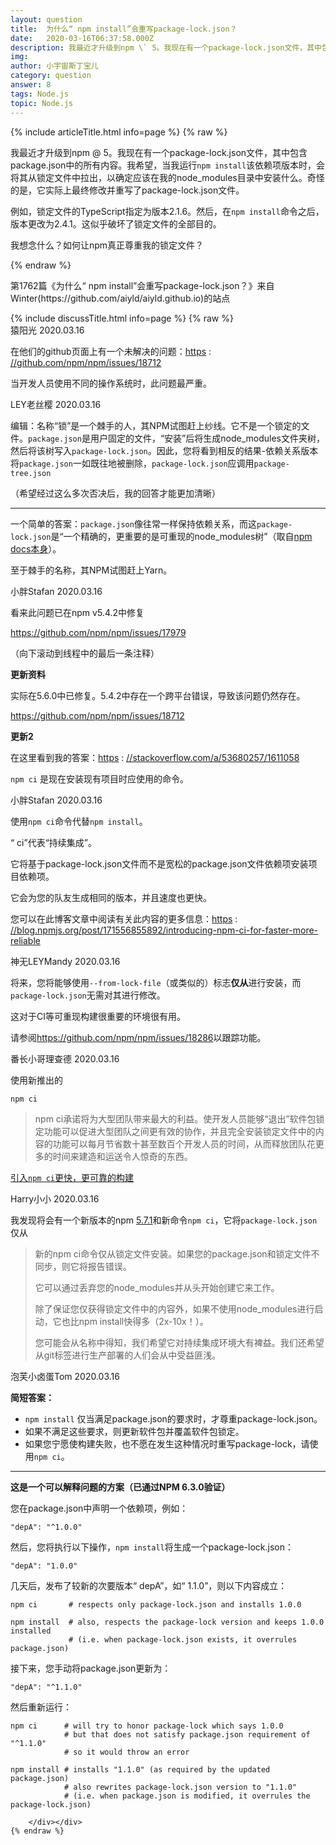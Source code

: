 ```yaml
---
layout: question
title:  为什么“ npm install”会重写package-lock.json？
date:   2020-03-16T06:37:58.000Z
description: 我最近才升级到npm \` 5。我现在有一个package-lock.json文件，其中包含package.json中的所有内容。我希望，当我运行npm i...
img: 
author: 小宇宙斯丁宝儿
category: question
answer: 8
tags: Node.js
topic: Node.js
---
```

<div class="article-root">
  <div class="article">
    {% include articleTitle.html info=page %}
    {% raw %}
    <div class="article-content"><p><font style="vertical-align: inherit;"><font style="vertical-align: inherit;">我最近才升级到npm @ 5。</font><font style="vertical-align: inherit;">我现在有一个package-lock.json文件，其中包含package.json中的所有内容。</font><font style="vertical-align: inherit;">我希望，当我运行</font></font><code>npm install</code><font style="vertical-align: inherit;"><font style="vertical-align: inherit;">该依赖项版本时，会将其从锁定文件中拉出，以确定应该在我的node_modules目录中安装什么。</font><font style="vertical-align: inherit;">奇怪的是，它实际上最终修改并重写了package-lock.json文件。</font></font></p>

<p><font style="vertical-align: inherit;"><font style="vertical-align: inherit;">例如，锁定文件的TypeScript指定为版本2.1.6。</font><font style="vertical-align: inherit;">然后，在</font></font><code>npm install</code><font style="vertical-align: inherit;"><font style="vertical-align: inherit;">命令之后，版本更改为2.4.1。</font><font style="vertical-align: inherit;">这似乎破坏了锁定文件的全部目的。</font></font></p>

<p><font style="vertical-align: inherit;"><font style="vertical-align: inherit;">我想念什么？</font><font style="vertical-align: inherit;">如何让npm真正尊重我的锁定文件？</font></font></p></div>
    {% endraw %}
  </div>
  <p class="winter_mark">第1762篇《为什么“ npm install”会重写package-lock.json？》来自Winter(https://github.com/aiyld/aiyld.github.io)的站点</p>
  <div class="discuss-wrapper">
    {% include discussTitle.html info=page %}
    {% raw %}
    <div class="discuss-item">
        <div class="discuss-parent">
          <div class="discuss-meta">
            <span class="discuss-user">猿阳光</span>
            <span class="discuss-time">2020.03.16</span>
          </div>
          <div class="discuss-comment"><p><font style="vertical-align: inherit;"><font style="vertical-align: inherit;">在他们的github页面上有一个未解决的问题：</font><a href="https://github.com/npm/npm/issues/18712" rel="nofollow noreferrer"><font style="vertical-align: inherit;">https</font></a><font style="vertical-align: inherit;"> : </font></font><a href="https://github.com/npm/npm/issues/18712" rel="nofollow noreferrer"><font style="vertical-align: inherit;"><font style="vertical-align: inherit;">//github.com/npm/npm/issues/18712</font></font></a></p>

<p><font style="vertical-align: inherit;"><font style="vertical-align: inherit;">当开发人员使用不同的操作系统时，此问题最严重。</font></font></p></div>
        </div></div><div class="discuss-item">
        <div class="discuss-parent">
          <div class="discuss-meta">
            <span class="discuss-user">LEY老丝樱</span>
            <span class="discuss-time">2020.03.16</span>
          </div>
          <div class="discuss-comment"><p><font style="vertical-align: inherit;"><font style="vertical-align: inherit;">编辑：名称“锁”是一个棘手的人，其NPM试图赶上纱线。</font><font style="vertical-align: inherit;">它不是一个锁定的文件。</font></font><code>package.json</code><font style="vertical-align: inherit;"><font style="vertical-align: inherit;">是用户固定的文件，“安装”后将生成node_modules文件夹树，然后将该树写入</font></font><code>package-lock.json</code><font style="vertical-align: inherit;"><font style="vertical-align: inherit;">。</font><font style="vertical-align: inherit;">因此，您将看到相反的结果-依赖关系版本将</font></font><code>package.json</code><font style="vertical-align: inherit;"><font style="vertical-align: inherit;">一如既往地</font><font style="vertical-align: inherit;">被删除</font><font style="vertical-align: inherit;">，</font></font><code>package-lock.json</code><font style="vertical-align: inherit;"><font style="vertical-align: inherit;">应调用</font></font><code>package-tree.json</code></p>

<p><font style="vertical-align: inherit;"><font style="vertical-align: inherit;">（希望经过这么多次否决后，我的回答才能更加清晰）</font></font></p>

<hr>

<p><font style="vertical-align: inherit;"><font style="vertical-align: inherit;">一个简单的答案：</font></font><code>package.json</code><font style="vertical-align: inherit;"><font style="vertical-align: inherit;">像往常一样保持依赖关系，而这</font></font><code>package-lock.json</code><font style="vertical-align: inherit;"><font style="vertical-align: inherit;">是“一个精确的，更重要的是可重现的node_modules树”（取自</font></font><a href="https://docs.npmjs.com/files/package-locks" rel="noreferrer"><font style="vertical-align: inherit;"><font style="vertical-align: inherit;">npm docs本身</font></font></a><font style="vertical-align: inherit;"><font style="vertical-align: inherit;">）。</font></font></p>

<p><font style="vertical-align: inherit;"><font style="vertical-align: inherit;">至于棘手的名称，其NPM试图赶上Yarn。</font></font></p></div>
        </div></div><div class="discuss-item">
        <div class="discuss-parent">
          <div class="discuss-meta">
            <span class="discuss-user">小胖Stafan</span>
            <span class="discuss-time">2020.03.16</span>
          </div>
          <div class="discuss-comment"><p><font style="vertical-align: inherit;"><font style="vertical-align: inherit;">看来此问题已在npm v5.4.2中修复</font></font></p>

<p><a href="https://github.com/npm/npm/issues/17979" rel="noreferrer"><font style="vertical-align: inherit;"><font style="vertical-align: inherit;">https://github.com/npm/npm/issues/17979</font></font></a></p>

<p><font style="vertical-align: inherit;"><font style="vertical-align: inherit;">（向下滚动到线程中的最后一条注释）</font></font></p>

<p><strong><font style="vertical-align: inherit;"><font style="vertical-align: inherit;">更新资料</font></font></strong></p>

<p><font style="vertical-align: inherit;"><font style="vertical-align: inherit;">实际在5.6.0中已修复。</font><font style="vertical-align: inherit;">5.4.2中存在一个跨平台错误，导致该问题仍然存在。</font></font></p>

<p><a href="https://github.com/npm/npm/issues/18712" rel="noreferrer"><font style="vertical-align: inherit;"><font style="vertical-align: inherit;">https://github.com/npm/npm/issues/18712</font></font></a></p>

<p><strong><font style="vertical-align: inherit;"><font style="vertical-align: inherit;">更新2</font></font></strong></p>

<p><font style="vertical-align: inherit;"><font style="vertical-align: inherit;">在这里看到我的答案：</font><a href="https://stackoverflow.com/a/53680257/1611058"><font style="vertical-align: inherit;">https</font></a><font style="vertical-align: inherit;"> :
 </font></font><a href="https://stackoverflow.com/a/53680257/1611058"><font style="vertical-align: inherit;"><font style="vertical-align: inherit;">//stackoverflow.com/a/53680257/1611058</font></font></a></p>

<p><code>npm ci</code><font style="vertical-align: inherit;"><font style="vertical-align: inherit;"> 是现在安装现有项目时应使用的命令。</font></font></p></div>
        </div></div><div class="discuss-item">
        <div class="discuss-parent">
          <div class="discuss-meta">
            <span class="discuss-user">小胖Stafan</span>
            <span class="discuss-time">2020.03.16</span>
          </div>
          <div class="discuss-comment"><p><font style="vertical-align: inherit;"><font style="vertical-align: inherit;">使用</font></font><code>npm ci</code><font style="vertical-align: inherit;"><font style="vertical-align: inherit;">命令代替</font></font><code>npm install</code><font style="vertical-align: inherit;"><font style="vertical-align: inherit;">。</font></font></p>

<p><font style="vertical-align: inherit;"><font style="vertical-align: inherit;">“ ci”代表“持续集成”。</font></font></p>

<p><font style="vertical-align: inherit;"><font style="vertical-align: inherit;">它将基于package-lock.json文件而不是宽松的package.json文件依赖项安装项目依赖项。</font></font></p>

<p><font style="vertical-align: inherit;"><font style="vertical-align: inherit;">它会为您的队友生成相同的版本，并且速度也更快。</font></font></p>

<p><font style="vertical-align: inherit;"><font style="vertical-align: inherit;">您可以在此博客文章中阅读有关此内容的更多信息：</font><a href="https://blog.npmjs.org/post/171556855892/introducing-npm-ci-for-faster-more-reliable" rel="noreferrer"><font style="vertical-align: inherit;">https</font></a><font style="vertical-align: inherit;"> :
 </font></font><a href="https://blog.npmjs.org/post/171556855892/introducing-npm-ci-for-faster-more-reliable" rel="noreferrer"><font style="vertical-align: inherit;"><font style="vertical-align: inherit;">//blog.npmjs.org/post/171556855892/introducing-npm-ci-for-faster-more-reliable</font></font></a></p></div>
        </div></div><div class="discuss-item">
        <div class="discuss-parent">
          <div class="discuss-meta">
            <span class="discuss-user">神无LEYMandy</span>
            <span class="discuss-time">2020.03.16</span>
          </div>
          <div class="discuss-comment"><p><font style="vertical-align: inherit;"><font style="vertical-align: inherit;">将来，您将能够使用</font></font><code>--from-lock-file</code><font style="vertical-align: inherit;"><font style="vertical-align: inherit;">（或类似的）标志</font></font><strong><font style="vertical-align: inherit;"><font style="vertical-align: inherit;">仅从</font></font></strong><font style="vertical-align: inherit;"><font style="vertical-align: inherit;">进行安装</font><font style="vertical-align: inherit;">，而</font></font><code>package-lock.json</code><font style="vertical-align: inherit;"><font style="vertical-align: inherit;">无需对其进行修改。</font></font></p>

<p><font style="vertical-align: inherit;"><font style="vertical-align: inherit;">这对于CI等可重现构建很重要的环境很有用。</font></font></p>

<p><font style="vertical-align: inherit;"><font style="vertical-align: inherit;">请参阅</font></font><a href="https://github.com/npm/npm/issues/18286" rel="noreferrer"><font style="vertical-align: inherit;"><font style="vertical-align: inherit;">https://github.com/npm/npm/issues/18286</font></font></a><font style="vertical-align: inherit;"><font style="vertical-align: inherit;">以跟踪功能。</font></font></p></div>
        </div></div><div class="discuss-item">
        <div class="discuss-parent">
          <div class="discuss-meta">
            <span class="discuss-user">番长小哥理查德</span>
            <span class="discuss-time">2020.03.16</span>
          </div>
          <div class="discuss-comment"><p><font style="vertical-align: inherit;"><font style="vertical-align: inherit;">使用新推出的</font></font></p>

<pre><code>npm ci
</code></pre>

<blockquote>
  <p><font style="vertical-align: inherit;"><font style="vertical-align: inherit;">npm ci承诺将为大型团队带来最大的利益。</font><font style="vertical-align: inherit;">使开发人员能够“退出”软件包锁定功能可以促进大型团队之间更有效的协作，并且完全安装锁定文件中的内容的功能可以每月节省数十甚至数百个开发人员的时间，从而释放团队花更多的时间来建造和运送令人惊奇的东西。</font></font></p>
</blockquote>

<p><a href="https://blog.npmjs.org/post/171556855892/introducing-npm-ci-for-faster-more-reliable" rel="noreferrer"><font style="vertical-align: inherit;"><font style="vertical-align: inherit;">引入</font></font><code>npm ci</code><font style="vertical-align: inherit;"><font style="vertical-align: inherit;">更快，更可靠的构建</font></font></a></p></div>
        </div></div><div class="discuss-item">
        <div class="discuss-parent">
          <div class="discuss-meta">
            <span class="discuss-user">Harry小小</span>
            <span class="discuss-time">2020.03.16</span>
          </div>
          <div class="discuss-comment"><p><font style="vertical-align: inherit;"><font style="vertical-align: inherit;">我发现将会有一个新版本的npm </font></font><a href="https://github.com/npm/npm/releases/tag/v5.7.1" rel="noreferrer"><font style="vertical-align: inherit;"><font style="vertical-align: inherit;">5.7.1</font></font></a><font style="vertical-align: inherit;"><font style="vertical-align: inherit;">和新命令</font></font><code>npm ci</code><font style="vertical-align: inherit;"><font style="vertical-align: inherit;">，它将</font></font><code>package-lock.json</code><font style="vertical-align: inherit;"><font style="vertical-align: inherit;">仅从</font></font></p>

<blockquote>
  <p><font style="vertical-align: inherit;"><font style="vertical-align: inherit;">新的npm ci命令仅从锁定文件安装。</font><font style="vertical-align: inherit;">如果您的package.json和锁定文件不同步，则它将报告错误。</font></font></p>
  
  <p><font style="vertical-align: inherit;"><font style="vertical-align: inherit;">它可以通过丢弃您的node_modules并从头开始创建它来工作。</font></font></p>
  
  <p><font style="vertical-align: inherit;"><font style="vertical-align: inherit;">除了保证您仅获得锁定文件中的内容外，如果不使用node_modules进行启动，它也比npm install快得多（2x-10x！）。</font></font></p>
  
  <p><font style="vertical-align: inherit;"><font style="vertical-align: inherit;">您可能会从名称中得知，我们希望它对持续集成环境大有裨益。</font><font style="vertical-align: inherit;">我们还希望从git标签进行生产部署的人们会从中受益匪浅。</font></font></p>
</blockquote></div>
        </div></div><div class="discuss-item">
        <div class="discuss-parent">
          <div class="discuss-meta">
            <span class="discuss-user">泡芙小卤蛋Tom</span>
            <span class="discuss-time">2020.03.16</span>
          </div>
          <div class="discuss-comment"><p><strong><font style="vertical-align: inherit;"><font style="vertical-align: inherit;">简短答案：</font></font></strong></p>

<ul>
<li><code>npm install</code><font style="vertical-align: inherit;"><font style="vertical-align: inherit;"> 仅当满足package.json的要求时，才尊重package-lock.json。 </font></font></li>
<li><font style="vertical-align: inherit;"><font style="vertical-align: inherit;">如果不满足这些要求，则更新软件包并覆盖软件包锁定。</font></font></li>
<li><font style="vertical-align: inherit;"><font style="vertical-align: inherit;">如果您宁愿使构建失败，也不愿在发生这种情况时重写package-lock，请使用</font></font><code>npm ci</code><font style="vertical-align: inherit;"><font style="vertical-align: inherit;">。</font></font></li>
</ul>

<hr>

<p><strong><font style="vertical-align: inherit;"><font style="vertical-align: inherit;">这是一个可以解释问题的方案（已通过NPM 6.3.0验证）</font></font></strong></p>

<p><font style="vertical-align: inherit;"><font style="vertical-align: inherit;">您在package.json中声明一个依赖项，例如：</font></font></p>

<pre><code>"depA": "^1.0.0"
</code></pre>

<p><font style="vertical-align: inherit;"><font style="vertical-align: inherit;">然后，您将执行以下操作，</font></font><code>npm install</code><font style="vertical-align: inherit;"><font style="vertical-align: inherit;">将生成一个package-lock.json：</font></font></p>

<pre><code>"depA": "1.0.0"
</code></pre>

<p><font style="vertical-align: inherit;"><font style="vertical-align: inherit;">几天后，发布了较新的次要版本“ depA”，如“ 1.1.0”，则以下内容成立：</font></font></p>

<pre><code>npm ci       # respects only package-lock.json and installs 1.0.0<font></font>
<font></font>
npm install  # also, respects the package-lock version and keeps 1.0.0 installed <font></font>
             # (i.e. when package-lock.json exists, it overrules package.json)<font></font>
</code></pre>

<p><font style="vertical-align: inherit;"><font style="vertical-align: inherit;">接下来，您手动将package.json更新为：</font></font></p>

<pre><code>"depA": "^1.1.0"
</code></pre>

<p><font style="vertical-align: inherit;"><font style="vertical-align: inherit;">然后重新运行：</font></font></p>

<pre><code>npm ci      # will try to honor package-lock which says 1.0.0<font></font>
            # but that does not satisfy package.json requirement of "^1.1.0" <font></font>
            # so it would throw an error <font></font>
<font></font>
npm install # installs "1.1.0" (as required by the updated package.json)<font></font>
            # also rewrites package-lock.json version to "1.1.0"<font></font>
            # (i.e. when package.json is modified, it overrules the package-lock.json)<font></font>
</code></pre></div>
        </div></div>
    {% endraw %}
  </div>
<div>
